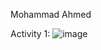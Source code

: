 Mohammad Ahmed

Activity 1:
![image](https://user-images.githubusercontent.com/63027842/190549543-479fe22c-fdc3-4824-b736-549eb972ce6d.png)
